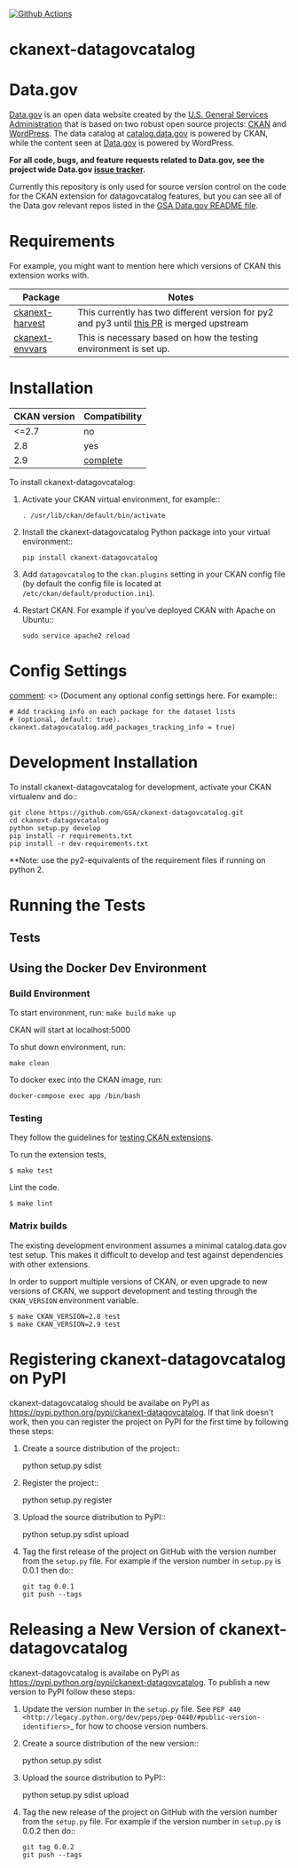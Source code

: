 [![Github Actions](https://github.com/GSA/ckanext-datagovcatalog/actions/workflows/test.yml/badge.svg)](https://github.com/GSA/ckanext-datagovcatalog/actions)

# ckanext-datagovcatalog

[comment]: <> (Put a description of your extension here:
   What does it do? What features does it have?
   Consider including some screenshots or embedding a video!)

# Data.gov  

[Data.gov](http://data.gov) is an open data website created by the [U.S. General Services Administration](https://github.com/GSA/) that is based on two robust open source projects: [CKAN](http://ckan.org) and [WordPress](http://wordpress.org). The data catalog at [catalog.data.gov](catalog.data.gov) is powered by CKAN, while the content seen at [Data.gov](Data.gov) is powered by WordPress.  
        
**For all code, bugs, and feature requests related to Data.gov, see the project wide Data.gov [issue tracker](https://github.com/GSA/data.gov/issues).** 

Currently this repository is only used for source version control on the code for the CKAN extension for datagovcatalog features, but you can see all of the Data.gov relevant repos listed in the [GSA Data.gov README file](https://github.com/GSA/data.gov/blob/master/README.md). 

# Requirements

For example, you might want to mention here which versions of CKAN this
extension works with.


Package                                                                | Notes
---------------------------------------------------------------------- | -------------
[ckanext-harvest](https://github.com/ckan/ckanext-harvest/)            | This currently has two different version for py2 and py3 until [this PR](https://github.com/ckan/ckanext-harvest/pull/450) is merged upstream
[ckanext-envvars](https://github.com/okfn/ckanext-envvars)             | This is necessary based on how the testing environment is set up.


# Installation

[comment]: <> (Add any additional install steps to the list below.
   For example installing any non-Python dependencies or adding any required
   config settings.)

CKAN version | Compatibility
------------ | -------------
<=2.7        | no
2.8          | yes
2.9          | [complete](https://github.com/GSA/datagov-ckan-multi/issues/570)

To install ckanext-datagovcatalog:

1. Activate your CKAN virtual environment, for example::

     `. /usr/lib/ckan/default/bin/activate`

2. Install the ckanext-datagovcatalog Python package into your virtual environment::

     `pip install ckanext-datagovcatalog`

3. Add ``datagovcatalog`` to the ``ckan.plugins`` setting in your CKAN
   config file (by default the config file is located at
   ``/etc/ckan/default/production.ini``).

4. Restart CKAN. For example if you've deployed CKAN with Apache on Ubuntu::

     `sudo service apache2 reload`


# Config Settings

[comment]: <> (Document any optional config settings here. For example::

    # Add tracking info on each package for the dataset lists
    # (optional, default: true).
    ckanext.datagovcatalog.add_packages_tracking_info = true)


# Development Installation

To install ckanext-datagovcatalog for development, activate your CKAN virtualenv and
do::

    git clone https://github.com/GSA/ckanext-datagovcatalog.git
    cd ckanext-datagovcatalog
    python setup.py develop
    pip install -r requirements.txt
    pip install -r dev-requirements.txt

**Note: use the py2-equivalents of the requirement files if running on python 2.

# Running the Tests

## Tests

## Using the Docker Dev Environment

### Build Environment

To start environment, run:
```make build```
```make up```

CKAN will start at localhost:5000

To shut down environment, run:

```make clean```

To docker exec into the CKAN image, run:

```docker-compose exec app /bin/bash```

### Testing

They follow the guidelines for [testing CKAN
extensions](https://docs.ckan.org/en/2.8/extensions/testing-extensions.html#testing-extensions).

To run the extension tests,

    $ make test

Lint the code.

    $ make lint
    
### Matrix builds

The existing development environment assumes a minimal catalog.data.gov test setup. This makes
it difficult to develop and test against dependencies with other extensions.

In order to support multiple versions of CKAN, or even upgrade to new versions
of CKAN, we support development and testing through the `CKAN_VERSION`
environment variable.

    $ make CKAN_VERSION=2.8 test
    $ make CKAN_VERSION=2.9 test

# Registering ckanext-datagovcatalog on PyPI

ckanext-datagovcatalog should be availabe on PyPI as
https://pypi.python.org/pypi/ckanext-datagovcatalog. If that link doesn't work, then
you can register the project on PyPI for the first time by following these
steps:

1. Create a source distribution of the project::

     python setup.py sdist

2. Register the project::

     python setup.py register

3. Upload the source distribution to PyPI::

     python setup.py sdist upload

4. Tag the first release of the project on GitHub with the version number from
   the ``setup.py`` file. For example if the version number in ``setup.py`` is
   0.0.1 then do::

       git tag 0.0.1
       git push --tags


# Releasing a New Version of ckanext-datagovcatalog

ckanext-datagovcatalog is availabe on PyPI as https://pypi.python.org/pypi/ckanext-datagovcatalog.
To publish a new version to PyPI follow these steps:

1. Update the version number in the ``setup.py`` file.
   See `PEP 440 <http://legacy.python.org/dev/peps/pep-0440/#public-version-identifiers>`_
   for how to choose version numbers.

2. Create a source distribution of the new version::

     python setup.py sdist

3. Upload the source distribution to PyPI::

     python setup.py sdist upload

4. Tag the new release of the project on GitHub with the version number from
   the ``setup.py`` file. For example if the version number in ``setup.py`` is
   0.0.2 then do::

       git tag 0.0.2
       git push --tags
